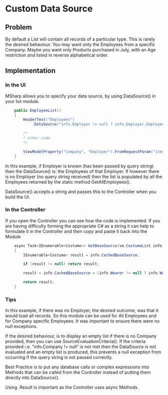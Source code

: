 # Custom Data Source

## Problem

By default a List will contain all records of a particular type. This is rarely the desired behaviour. You may want only the Employees from a specific Company. Maybe you want only Products purchased in July, with an Age restriction and listed in reverse alphabetical order. 

## Implementation

### In the UI

MSharp allows you to specify your data source, by using DataSource() in your list module.

```csharp
    public EmployeeList()
    {
        HeaderText("Employees")
            .DataSource("info.Employer != null ? info.Employer.Employees.GetList().Result : Employee.GetAllEmployees().Result ");

        /*
        * other code
        */

        ViewModelProperty("Company", "Employer").FromRequestParam("item");
    }

```

In this example, if Employer is known (has been passed by query string) then the DataSource() is: the Employees of that Employer. If however there is no Employer (no query string received) then the list is populated by all the Employees returned by the static method GetAllEmployees().

DataSource() accepts a string and passes this to the Controller when you build the UI.

### In the Controller

If you open the Controller you can see how the code is implemented.
If you are having difficulty forming the appropriate C# as a string it can help to formulate it in the Controller and then copy and paste it back into the Module

```csharp
    async Task<IEnumerable<Costume>> GetBaseSource(vm.CostumeList info)
    {
        IEnumerable<Costume> result = info.CachedBaseSource;

        if (result != null) return result;

        result = info.CachedBaseSource = (info.Wearer != null ? info.Wearer.Costumes.GetList().Result : Costume.GetAllCostumes().Result).ToList();

        return result;
    }
```

### Tips

In this example, if there was no Employer, the desired outcome, was that it would load all records. So this module can be used for All Employees and for Company specific Employees. It was important to ensure there were no null exceptions.

If the desired behaviour, is to display an empty list if there is no Company provided, then you can use SourceEvaluationCriteria(). If the criteria provided i.e. "info.Company != null” is not met then the DataSource is not evaluated and an empty list is produced, this prevents a null exception from occurring if the query string is not passed correctly.

Best Practice is to put any database calls or complex expressions into Methods that can be called from the Controller instead of putting them directly into DataSource().

Using .Result is important as the Controller uses async Methods.
